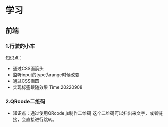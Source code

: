 # 学习
## 前端
### 1.行驶的小车
知识点：
- 通过CSS画箭头
- 监听input的type为range时候改变
- 通过CSS画圆
- 实现标签跟随效果
Time:20220908
### 2.QRcode二维码
- 知识点：通过使用QRcode.js制作二维码
这个二维码可以扫出来文字，或者链接，会直接进行跳转。
